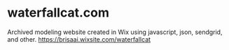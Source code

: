 # waterfallcat.com
Archived modeling website created in Wix using javascript, json, sendgrid, and other.
https://brisaai.wixsite.com/waterfallcat

